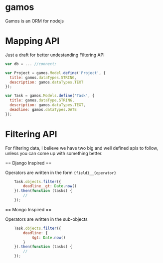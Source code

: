 gamos
=====

Gamos is an ORM for nodejs


Mapping API
===========

Just a draft for better undestanding Filtering API

```js
var db = ... //connect;

var Project = gamos.Model.define('Project', {
  title: gamos.dataTypes.STRING,
  description: gamos.dataTypes.TEXT
});

var Task = gamos.Models.define('Task', {
  title: gamos.dataType.STRING,
  description: gamos.dataTypes.TEXT,
  deadline: gamos.dataTypes.DATE
});
```


Filtering API
=============

For filtering data, I believe we have two big and well defined apis to follow, unless you can come up with something better.


== Django Inspired ==

Operators are written in the form `{field}__{operator}`

```js
    Task.objects.filter({
        deadline__gt: Date.now()
    }).then(function (tasks) {
        //
    });
```


== Mongo Inspired ==

Operators are written in the sub-objects

```js
    Task.objects.filter({
        deadline: {
            $gt: Date.now()
        }
    }).then(function (tasks) {
        //
    });
```

